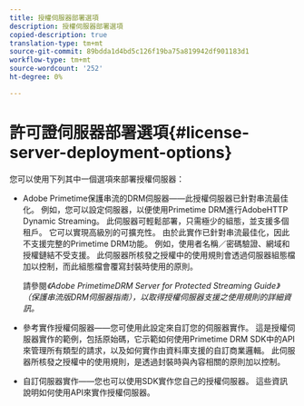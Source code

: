 ```yaml
---
title: 授權伺服器部署選項
description: 授權伺服器部署選項
copied-description: true
translation-type: tm+mt
source-git-commit: 89bdda1d4bd5c126f19ba75a819942df901183d1
workflow-type: tm+mt
source-wordcount: '252'
ht-degree: 0%

---
```



# 許可證伺服器部署選項{#license-server-deployment-options}

您可以使用下列其中一個選項來部署授權伺服器：

* Adobe Primetime保護串流的DRM伺服器——此授權伺服器已針對串流最佳化。 例如，您可以設定伺服器，以便使用Primetime DRM進行AdobeHTTP Dynamic Streaming。 此伺服器可輕鬆部署，只需極少的組態，並支援多個租戶。 它可以實現高級別的可擴充性。 由於此實作已針對串流最佳化，因此不支援完整的Primetime DRM功能。 例如，使用者名稱／密碼驗證、網域和授權鏈結不受支援。 此伺服器所核發之授權中的使用規則會透過伺服器組態檔加以控制，而此組態檔會覆寫封裝時使用的原則。

   請參閱&#x200B;*《Adobe PrimetimeDRM Server for Protected Streaming Guide》（保護串流版DRM伺服器指南），以取得授權伺服器支援之使用規則的詳細資訊。*
* 參考實作授權伺服器——您可使用此設定來自訂您的伺服器實作。 這是授權伺服器實作的範例，包括原始碼，它示範如何使用Primetime DRM SDK中的API來管理所有類型的請求，以及如何實作由資料庫支援的自訂商業邏輯。 此伺服器所核發之授權中的使用規則，是透過封裝時與內容相關的原則加以控制。
* 自訂伺服器實作——您也可以使用SDK實作您自己的授權伺服器。 這些資訊說明如何使用API來實作授權伺服器。

